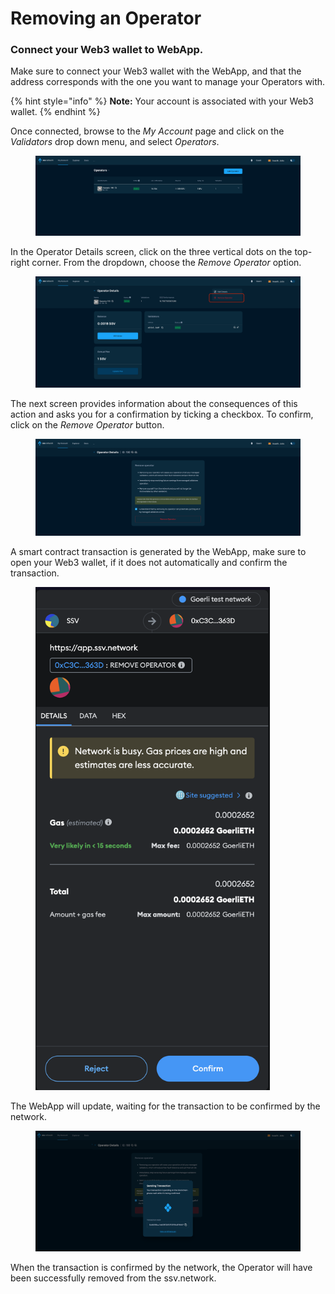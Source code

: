 # Removing an Operator

### Connect your Web3 wallet to WebApp.

Make sure to connect your Web3 wallet with the WebApp, and that the address corresponds with the one you want to manage your Operators with.

{% hint style="info" %}
**Note:** Your account is associated with your Web3 wallet.
{% endhint %}

Once connected, browse to the _My Account_ page and click on the _Validators_ drop down menu, and select _Operators_.

<figure><img src="../../.gitbook/assets/removing_validator_1.png" alt=""><figcaption></figcaption></figure>

In the Operator Details screen, click on the three vertical dots on the top-right corner. From the dropdown, choose the _Remove Operator_ option.

<figure><img src="../../.gitbook/assets/removing_validator_2.png" alt=""><figcaption></figcaption></figure>

The next screen provides information about the consequences of this action and asks you for a confirmation by ticking a checkbox. To confirm, click on the _Remove Operator_ button.

<figure><img src="../../.gitbook/assets/removing_validator_3.png" alt=""><figcaption></figcaption></figure>

A smart contract transaction is generated by the WebApp, make sure to open your Web3 wallet, if it does not automatically and confirm the transaction.

<figure><img src="../../.gitbook/assets/removing_validator_4.png" alt="" width="375"><figcaption></figcaption></figure>

The WebApp will update, waiting for the transaction to be confirmed by the network.

<figure><img src="../../.gitbook/assets/removing_validator_5.png" alt=""><figcaption></figcaption></figure>

When the transaction is confirmed by the network, the Operator will have been successfully removed from the ssv.network.
